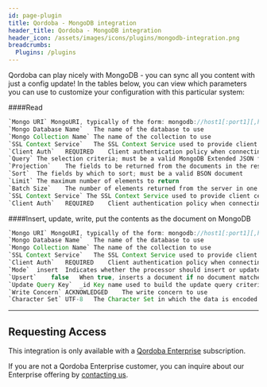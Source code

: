 ```yaml
---
id: page-plugin
title: Qordoba - MongoDB integration
header_title: Qordoba - MongoDB integration
header_icon: /assets/images/icons/plugins/mongodb-integration.png
breadcrumbs:
  Plugins: /plugins
---
```


Qordoba can play nicely with MongoDB - you can sync all you content with just a config update!
In the tables below, you can view which parameters you can use to customize your configuration with this particular system:


####Read

```java
`Mongo URI`	MongoURI, typically of the form: mongodb://host1[:port1][,host2[:port2],...]
`Mongo Database Name`	The name of the database to use
`Mongo Collection Name`	The name of the collection to use
`SSL Context Service`	The SSL Context Service used to provide client certificate information for TLS/SSL connections.
`Client Auth`	REQUIRED	Client authentication policy when connecting to secure (TLS/SSL) cluster. Possible values are REQUIRED, WANT, NONE. This property is only used when an SSL Context has been defined and enabled.
`Query`	The selection criteria; must be a valid MongoDB Extended JSON format; if omitted the entire collection will be queried
`Projection`	The fields to be returned from the documents in the result set; must be a valid BSON document
`Sort`	The fields by which to sort; must be a valid BSON document
`Limit`	The maximum number of elements to return
`Batch Size`	The number of elements returned from the server in one batch
`SSL Context Service` The SSL Context Service used to provide client certificate information for TLS/SSL connections.
`Client Auth`	REQUIRED	Client authentication policy when connecting to secure (TLS/SSL) cluster. Possible values are REQUIRED, WANT, NONE. This property is only used when an SSL Context has been defined and enabled.
```


####Insert, update, write, put the contents as the document on MongoDB

```java
`Mongo URI`	MongoURI, typically of the form: mongodb://host1[:port1][,host2[:port2],...]
`Mongo Database Name`	The name of the database to use
`Mongo Collection Name`	The name of the collection to use
`SSL Context Service`	The SSL Context Service used to provide client certificate information for TLS/SSL connections.
`Client Auth`	REQUIRED	Client authentication policy when connecting to secure (TLS/SSL) cluster. Possible values are REQUIRED, WANT, NONE. This property is only used when an SSL Context has been defined and enabled.
`Mode`	insert	Indicates whether the processor should insert or update content
`Upsert`	false	When true, inserts a document if no document matches the update query criteria; this property is valid only when using update mode, otherwise it is ignored
`Update Query Key`	_id	Key name used to build the update query criteria; this property is valid only when using update mode, otherwise it is ignored
`Write Concern`	ACKNOWLEDGED	The write concern to use
`Character Set`	UTF-8	The Character Set in which the data is encoded
```

---
## Requesting Access

This integration is only available with a [Qordoba Enterprise](http://go.qordoba.com/WF-Request-A-Demo__LP-DevDocs-Header.html) subscription.

If you are not a Qordoba Enterprise customer, you can inquire about our
Enterprise offering by [contacting us](http://go.qordoba.com/WF-Request-A-Demo__LP-DevDocs-Header.html).